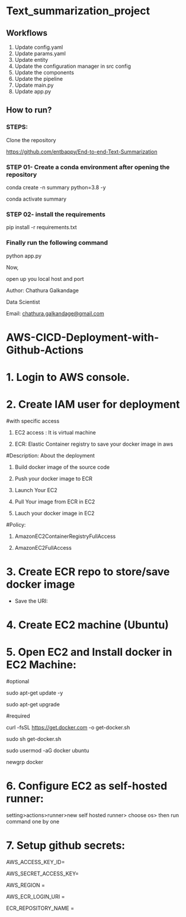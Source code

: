 # Text_summarization_project

## Workflows

1. Update config.yaml
2. Update params.yaml
3. Update entity
4. Update the configuration manager in src config
5. Update the components
6. Update the pipeline
7. Update main.py
8. Update app.py


## How to run?

### STEPS:
Clone the repository

https://github.com/entbappy/End-to-end-Text-Summarization

### STEP 01- Create a conda environment after opening the repository

conda create -n summary python=3.8 -y

conda activate summary

### STEP 02- install the requirements

pip install -r requirements.txt

### Finally run the following command

python app.py

Now,

open up you local host and port

Author: Chathura Galkandage

Data Scientist

Email: chathura.galkandage@gmail.com

# AWS-CICD-Deployment-with-Github-Actions

# 1. Login to AWS console.
# 2. Create IAM user for deployment

#with specific access

1. EC2 access : It is virtual machine

2. ECR: Elastic Container registry to save your docker image in aws


#Description: About the deployment

1. Build docker image of the source code

2. Push your docker image to ECR

3. Launch Your EC2 

4. Pull Your image from ECR in EC2

5. Lauch your docker image in EC2

#Policy:

1. AmazonEC2ContainerRegistryFullAccess

2. AmazonEC2FullAccess

# 3. Create ECR repo to store/save docker image

- Save the URI: 
# 4. Create EC2 machine (Ubuntu)

# 5. Open EC2 and Install docker in EC2 Machine:

#optional

sudo apt-get update -y

sudo apt-get upgrade

#required

curl -fsSL https://get.docker.com -o get-docker.sh

sudo sh get-docker.sh

sudo usermod -aG docker ubuntu

newgrp docker

# 6. Configure EC2 as self-hosted runner:

setting>actions>runner>new self hosted runner> choose os> then run command one by one

# 7. Setup github secrets:

AWS_ACCESS_KEY_ID=

AWS_SECRET_ACCESS_KEY=

AWS_REGION = 

AWS_ECR_LOGIN_URI = 

ECR_REPOSITORY_NAME = 